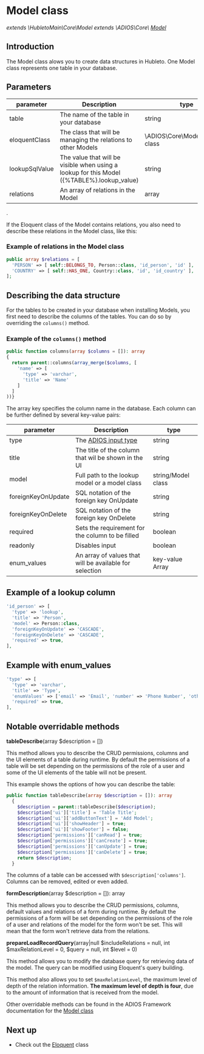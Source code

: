 # Model class

_extends \HubletoMain\Core\Model extends \ADIOS\Core\ [Model](adios/model)_

## Introduction

The Model class alows you to create data structures in Hubleto. One Model class represents one table in your database.

## Parameters

| parameter      | Description                                                                                  | type                             |
| -------------- | -------------------------------------------------------------------------------------------- | -------------------------------- |
| table          | The name of the table in your database                                                       | string                           |
| eloquentClass  | The class that will be managing the relations to other Models                                | \ADIOS\Core\Model\Eloquent class |
| lookupSqlValue | The value that will be visible when using a lookup for this Model ({\%TABLE\%}.lookup_value) | string                           |
| relations      | An array of relations in the Model                                                           | array                            |

.

If the Eloquent class of the Model contains relations, you also need to describe these relations in the Model class, like this:

### Example of relations in the Model class

```php
public array $relations = [
  'PERSON' => [ self::BELONGS_TO, Person::class, 'id_person', 'id' ],
  'COUNTRY' => [ self::HAS_ONE, Country::class, 'id', 'id_country' ],
];
```

## Describing the data structure

For the tables to be created in your database when installing Models, you first need to describe the columns of the tables. You can do so by overriding the `columns()` method.

### Example of the `columns()` method

```php
public function columns(array $columns = []): array
{
  return parent::columns(array_merge($columns, [
    'name' => [
      'type' => 'varchar',
      'title' => 'Name'
    ]
  ]
))}
```

The array key specifies the column name in the database. Each column can be further defined by several key-value pairs:

| parameter          | Description                                             | type               |
| ------------------ | ------------------------------------------------------- | ------------------ |
| type               | The [ADIOS input type](adios)                           | string             |
| title              | The title of the column that wil be shown in the UI     | string             |
| model              | Full path to the lookup model or a model class          | string/Model class |
| foreignKeyOnUpdate | SQL notation of the foreign key OnUpdate                | string             |
| foreignKeyOnDelete | SQL notation of the foreign key OnDelete                | string             |
| required           | Sets the requirement for the column to be filled        | boolean            |
| readonly           | Disables input                                          | boolean            |
| enum_values        | An array of values that will be available for selection | key-value Array    |

## Example of a lookup column

```php
'id_person' => [
  'type' => 'lookup',
  'title' => 'Person',
  'model' => Person::class,
  'foreignKeyOnUpdate' => 'CASCADE',
  'foreignKeyOnDelete' => 'CASCADE',
  'required' => true,
],
```

## Example with enum_values

```php
'type' => [
  'type' => 'varchar',
  'title' => 'Type',
  'enumValues' => ['email' => 'Email', 'number' => 'Phone Number', 'other' => 'Other'],
  'required' => true,
],
```

## Notable overridable methods

**tableDescribe**(array $description = [])

This method allows you to describe the CRUD permissions, columns and the UI elements of a table during runtime.
By default the permissions of a table will be set depending on the permissions of the role of a user and some of the UI elements of the table will not be present.

This example shows the options of how you can describe the table:

```php
public function tableDescribe(array $description = []): array
  {
    $description = parent::tableDescribe($description);
    $description['ui']['title'] = 'Table Title';
    $description['ui']['addButtonText'] = 'Add Model';
    $description['ui']['showHeader'] = true;
    $description['ui']['showFooter'] = false;
    $description['permissions']['canRead'] = true;
    $description['permissions']['canCreate'] = true;
    $description['permissions']['canUpdate'] = true;
    $description['permissions']['canDelete'] = true;
    return $description;
  }
```

The columns of a table can be accessed with `$description['columns']`. Columns can be removed, edited or even added.

**formDescription**(array $description = []): array

This method allows you to describe the CRUD permissions, columns, default values and relations of a form during runtime.
By default the permissions of a form will be set depending on the permissions of the role of a user and relations of the model for the form won't be set. This will mean that the form won't retrieve data from the relations.

**prepareLoadRecordQuery**(array|null $includeRelations = null, int $maxRelationLevel = 0, $query = null, int $level = 0)

This method allows you to modify the database query for retrieving data of the model. The query can be modified using Eloquent's query building.

This method also allows you to set `$maxRelationLevel`, the maximum level of depth of the relation information. **The maximum level of depth is four**, due to the amount of information that is received from the model.

Other overridable methods can be found in the ADIOS Framework documentation for the [Model class](adios/model)

## Next up

- Check out the [Eloquent](eloquent) class

